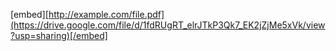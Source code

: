 [embed][http://example.com/file.pdf](https://drive.google.com/file/d/1fdRUgRT_elrJTkP3Qk7_EK2jZjMe5xVk/view?usp=sharing)[/embed]
